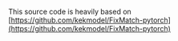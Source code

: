 This source code is heavily based on [https://github.com/kekmodel/FixMatch-pytorch](https://github.com/kekmodel/FixMatch-pytorch)